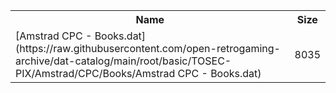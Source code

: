<table>
<tr><th>Name</th><th>Size</th></tr>
<tr><td>
[Amstrad CPC - Books.dat](https://raw.githubusercontent.com/open-retrogaming-archive/dat-catalog/main/root/basic/TOSEC-PIX/Amstrad/CPC/Books/Amstrad CPC - Books.dat)
</td><td>8035</td></tr>
</table>
